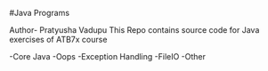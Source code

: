 #Java Programs

Author- Pratyusha Vadupu
This Repo contains source code for Java exercises of ATB7x course

-Core Java
-Oops
-Exception Handling
-FileIO
-Other
